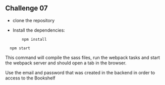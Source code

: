 ## Challenge 07

- clone the repository

- Install the dependencies:
  ```
      npm install
  ```
```
  npm start
```
This command will compile the sass files, run the webpack tasks and start the webpack server and should open a tab in the browser.

Use the email and password that was created in the backend in order to access to the Bookshelf

